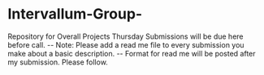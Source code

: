 # Intervallum-Group-
Repository for Overall Projects
Thursday Submissions will be due here before call. 
-- Note: Please add a read me file to every submission you make about a basic description. 
   -- Format for read me will be posted after my submission. Please follow. 
